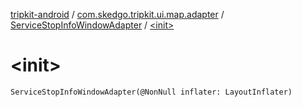 [tripkit-android](../../index.md) / [com.skedgo.tripkit.ui.map.adapter](../index.md) / [ServiceStopInfoWindowAdapter](index.md) / [&lt;init&gt;](./-init-.md)

# &lt;init&gt;

`ServiceStopInfoWindowAdapter(@NonNull inflater: LayoutInflater)`